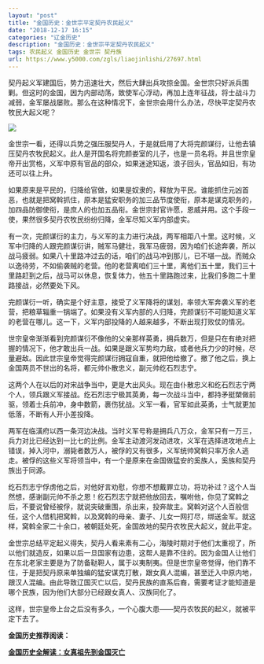 ```yaml
---
layout: "post"
title: "金国历史：金世宗平定契丹农民起义"
date: "2018-12-17 16:15"
categories: "辽金历史"
description: "金国历史：金世宗平定契丹农民起义"
tags: 农民起义 金国历史 金世宗 契丹族
url: https://www.y5000.com/zgls/liaojinlishi/27697.html
---
```






契丹起义军建国后，势力迅速壮大，然后大肆出兵攻掠金国。金世宗只好派兵围剿。但这时的金国，因为内部动荡，致使军心浮动，再加上连年征战，将士战斗力减弱，金军屡战屡败。那么在这种情况下，金世宗会用什么办法，尽快平定契丹农牧民大起义呢？

![](https://img.y5000.com/uploads/allimg/180116/8-1P116164300920.jpg)

金世宗一看，还得以兵势之强压服契丹人，于是就启用了大将完颜谋衍，让他去镇压契丹农牧民起义。此人是开国名将完颜娄室的儿子，也是一员名将。并且世宗皇帝开出赏格，义军中原有官品的部众，如果迷途知返，浪子回头，官品如旧，有功还可以往上升。

如果原来是平民的，归降给官做，如果是奴隶的，释放为平民。谁能抓住元凶首恶，也就是把窝斡抓住，原本是猛安职务的加三品节度使衔，原本是谋克职务的，加四品防御使衔，是庶人的也加五品衔。金世宗封官许愿，恩威并用。这个手段一使，果然很多契丹农牧民纷纷归降，金军尽知义军内部虚实。

有一次，完颜谋衍的主力，与义军的主力进行决战，两军相距八十里。这时候，义军中归降的人跟完颜谋衍讲，贼军马健壮，我军马疲弱，因为咱们长途奔袭，所以战马疲弱。如果八十里路冲过去的话，咱们的战马冲到那儿，已不堪一战。而贼众以逸待劳，不如偷袭贼的老营。他的老营离咱们三十里，离他们五十里，我们三十里路赶到之后，战马可以休息，恢复体力，他五十里路跑过来，比我们多跑二十里路接战，必然要处下风。

完颜谋衍一听，确实是个好主意，接受了义军降将的谋划，率领大军奔袭义军的老营，把粮草辎重一锅端了。如果没有义军内部的人归降，完颜谋衍不可能知道义军的老营在哪儿。这一下，义军内部投降的人越来越多，不断出现打败仗的情况。

世宗皇帝渐渐看到完颜谋衍不像他的父亲那样英勇，拥兵数万，但是只在有绝对把握的情况下，他才敢出兵一战。如果是跟义军势均力敌，或者他兵力少的时候，尽量避敌。因此世宗皇帝觉得完颜谋衍拥寇自重，就把他给撤了。撤了他之后，换上金国两员不世出的名将，都元帅仆散忠义，副元帅纥石烈志宁。

这两个人在以后的对宋战争当中，更是大出风头。现在由仆散忠义和纥石烈志宁两个人，领兵跟义军接战。纥石烈志宁极其英勇，每一次战斗当中，都持矛挺槊做前驱，领着士兵前冲，身中数箭，裹伤犹战。义军一看，官军如此英勇，士气就更加低落，不断有人开小差投降。

两军在临潢府以西一条河边决战。当时义军号称是拥兵八万众，金军只有一万三，兵力对比已经达到一比七的比例。金军主动渡河发动进攻，义军在选择进攻地点上错误，掉入河中，溺毙者数万人，被俘的又有很多，义军统帅窝斡只率万余人逃走。被俘的这些义军将领当中，有一个是原来在金国做猛安的奚族人，奚族和契丹族出于同源。

纥石烈志宁俘虏他之后，对他好言劝慰，你想不想戴罪立功，将功补过？这个人当然想，感谢副元帅不杀之恩！纥石烈志宁就把他放回去，嘱咐他，你见了窝斡之后，不要说曾经被俘，就说突破重围，杀出来，投奔故主。窝斡对这个人百般信任，这个人借机把窝斡，以及窝斡的母亲、妻子、儿女一网打尽，绑送金军。就这样，窝斡全家二十余口，被朝廷处死，金国故地的契丹农牧民大起义，就此平定。

金世宗总结平定起义得失，契丹人看来素有二心，海陵时期对于他们太重视了，所以他们就造反，如果以后一旦国家有边患，这帮人是靠不住的。因为金国人让他们在东北老家主要是为了防备鞑靼人，属于以夷制夷。但是世宗皇帝觉得，他们靠不住，于是把契丹原来单独编的猛安谋克打散，跟女真人混编，甚至迁入中原内地，跟汉人混编。由此导致辽国灭亡以后，契丹民族的直系后裔，需要考证才能知道是哪个民族，因为他们大部分已经跟女真人、汉族同化了。

这样，世宗皇帝上台之后没有多久，一个心腹大患——契丹农牧民的起义，就被平定下去了。

**金国历史推荐阅读：**

**[金国历史全解读：女真祖先到金国灭亡](https://www.y5000.com/zgls/liaojinlishi/2018/0115/27654.html)**
